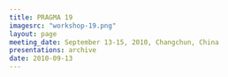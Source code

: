 ```yaml
---
title: PRAGMA 19 
imagesrc: "workshop-19.png"
layout: page
meeting_date: September 13-15, 2010, Changchun, China
presentations: archive
date: 2010-09-13
---
```


